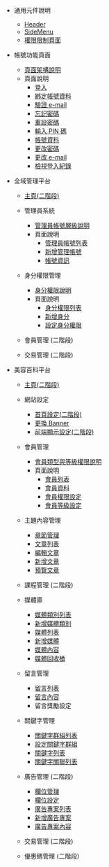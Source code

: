 
* 通用元件說明
  * [Header](Pages/components/header.md)
  * [SideMenu](Pages/components/sidemenu.md)
  * [權限限制頁面](Pages/components/banned-page)


* 帳號功能頁面
  * [頁面架構說明](Pages/Account/account-page-structure.md)
  * 頁面說明
    * [登入](Pages/Account/login.md)
    * [綁定帳號資料](Pages/Account/bind-account.md)
    * [驗證 e-mail](Pages/Account/verity-email.md)
    * [忘記密碼](Pages/Account/forget-password.md)
    * [重設密碼](Pages/Account/reset-password.md)
    * [輸入 PIN 碼](Pages/Account/enter-pin.md)
    * [帳號資料](Pages/Account/account-info.md)
    * [更改密碼](Pages/Account/change-password.md)
    * [更改 e-mail](Pages/Account/change-email.md)
    * [檢視登入紀錄](Pages/Account/login-history.md)


* 全域管理平台
  * [主頁(二階段)](Pages/Center/main.md)

  * 管理員系統
    * [管理員帳號層級說明](Pages/Center/admin/administer-manage.md)
    * 頁面說明
      * [管理員帳號列表](Pages/Center/admin/administer-list.md)
      * [新增管理帳號](Pages/Center/admin/add-administer.md)
      * [帳號資訊](Pages/Center/admin/administer-info.md)
  * 身分權限管理
    * [身分權限說明](Pages/Center/role/role-manage.md)
    * 頁面說明
      * [身分權限列表](Pages/Center/role/role-list.md)
      * [新增身分](Pages/Center/role/add-role.md)
      * [設定身分權限](Pages/Center/role/set-role.md)
  * 會員管理 (二階段)
    <!-- * [會員列表](Pages/Center/member/member-list.md)
    * [會員資料](Pages/Center/member/member-info.md) -->
  * 交易管理 (二階段)



* 美容百科平台
  * [主頁(二階段)](Pages/Beauty/main.md)

  * 網站設定
    * [首頁設定(二階段)](Pages/Beauty/web-setting/Home-setting.md)
    * [更換 Banner](Pages/Beauty/web-setting/banner-setting.md)
    * [前端顯示設定(二階段)](Pages/Beauty/web-setting/display-setting.md)

  * 會員管理
    * [會員類型與等級權限說明](Pages/Beauty/member/member-cat.md)
    * 頁面說明
      * [會員列表](Pages/Beauty/member/member-list.md)
      * [會員資料](Pages/Beauty/member/member-info.md)
      * [會員權限設定](Pages/Beauty/member/member-authority.md)
      * [會員等級設定](Pages/Beauty/member/member-level.md)

  * 主題內容管理
    * [章節管理](Pages/Beauty/content/chapter.md)
    * [文章列表](Pages/Beauty/content/article-list.md)
    * [編輯文章](Pages/Beauty/content/article-edit.md)
    * [新增文章](Pages/Beauty/content/add-article.md)
    * [預覽文章](Pages/Beauty/content/preview-article.md)

  * 課程管理 (二階段)
    <!-- * [課程列表](Pages/Beauty/course/course-list.md)
    * [新增課程](Pages/Beauty/course/add-course.md)
    * [課程資訊](Pages/Beauty/course/course-info.md)
    * [講師列表](Pages/Beauty/course/mentor-list.md)
    * [新增講師](Pages/Beauty/course/add-mentor.md)
    * [講師資訊](Pages/Beauty/course/mentor-info.md) -->

  * 媒體庫
    * [媒體類別列表](Pages/Beauty/media/mediafolder-list.md)
    * [新增媒體類別](Pages/Beauty/media/add-mediafolder.md)
    * [媒體列表](Pages/Beauty/media/media-list.md)
    * [新增媒體](Pages/Beauty/media/add-media.md)
    * [媒體內容](Pages/Beauty/media/media-info.md)
    * [媒體回收桶](Pages/Beauty/media/media-trash.md)

  * 留言管理
    * [留言列表](Pages/Beauty/comment/comment-list.md)
    * [留言內容](Pages/Beauty/comment/comment.md)
    <!-- * [留言獎勵設定(二階段)](Pages/Beauty/comment/comment-award.md) -->
    * 留言獎勵設定

  * 關鍵字管理
    * [關鍵字群組列表](Pages/Beauty/keyword/keyword-group-list.md)
    * [設定關鍵字群組](Pages/Beauty/keyword/set-keyword-group.md)
    * [關鍵字列表](Pages/Beauty/keyword/keyword-list.md)
    * [關鍵字關聯列表](Pages/Beauty/keyword/keyword-related-list.md)

  * 廣告管理 (二階段)
    * [欄位管理](Pages/Beauty/advertisement/ad-position-list.md)
    * [欄位設定](Pages/Beauty/advertisement/ad-position-setting.md)
    * [廣告專案列表](Pages/Beauty/advertisement/ad-list.md)
    * [新增廣告專案](Pages/Beauty/advertisement/add-ad.md)
    * [廣告專案內容](Pages/Beauty/advertisement/ad-info.md)

  * 交易管理 (二階段)

  * 優惠碼管理 (二階段)


<!-- * 運動百科平台 (待討論) -->


<!-- * 美容產品管理 (待討論) -->